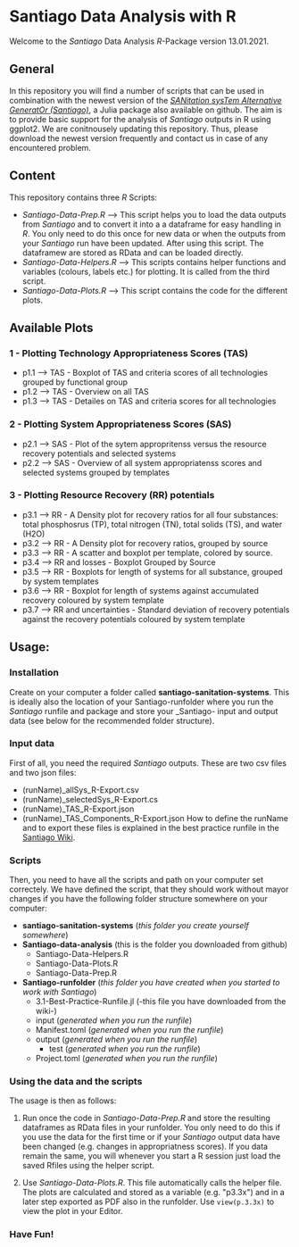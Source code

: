# Santiago Data Analysis with R

Welcome to the _Santiago_ Data Analysis _R_-Package version 13.01.2021.

## General  
In this repository you will find a number of scripts that can be used in combination with the newest version of the [_SANitation sysTem Alternative GeneratOr (Santiago)_](https://github.com/santiago-sanitation-systems/Santiago.jl), a Julia package also available on github.
The aim is to provide basic support for the analysis of _Santiago_ outputs in R using ggplot2. 
We are conitnousely updating this repository. Thus, please download the newest version frequently and contact us in case of any  encountered problem.

## Content
This repository contains three _R_ Scripts:  
* _Santiago-Data-Prep.R_ --> This script helps you to load the data outputs from _Santiago_ and to convert it into a a dataframe for easy handling in _R_. You only need to do this once for new data or when the outputs from your _Santiago_ run have been updated. After using this script. The dataframew are stored as RData and can be loaded directly.
* _Santiago-Data-Helpers.R_ --> This scripts contains helper functions and variables (colours, labels etc.) for plotting. It is called from the third script.
* _Santiago-Data-Plots.R_ --> This script contains the code for the different plots.

## Available Plots 
### 1 - Plotting Technology Appropriateness Scores (TAS)
* p1.1 --> TAS - Boxplot of TAS and criteria scores of all technologies grouped by functional group
* p1.2 --> TAS - Overview on all TAS
* p1.3 --> TAS - Detailes on TAS and criteria scores for all technologies
### 2 - Plotting System Appropriateness Scores (SAS)
* p2.1 --> SAS - Plot of the sytem appropritenss versus the resource recovery potentials and selected systems
* p2.2 --> SAS - Overview of all system appropriatenss scores and selected systems grouped by templates
### 3 - Plotting Resource Recovery (RR) potentials
* p3.1 --> RR - A Density plot for recovery ratios for all four substances: total phosphosrus (TP), total nitrogen (TN), total solids (TS), and water (H2O)
* p3.2 --> RR - A Density plot for recovery ratios, grouped by source
* p3.3 --> RR - A scatter and boxplot per template, colored by source.
* p3.4 --> RR and losses - Boxplot Grouped by Source 
* p3.5 --> RR - Boxplots for length of systems for all substance, grouped by system templates
* p3.6 --> RR - Boxplot for length of systems against accumulated recovery coloured by system template
* p3.7 --> RR and uncertainties - Standard deviation of recovery potentials against the recovery potentials coloured by system template

## Usage:
### Installation
Create on your computer a folder called __santiago-sanitation-systems__. This is ideally also the location of your Santiago-runfolder where you run the _Santiago_ runfile and package and store your _Santiago- input and output data (see below for the recommended folder structure).

### Input data
First of all, you need the required _Santiago_ outputs. These are two csv files and two json files:
* (runName)_allSys_R-Export.csv
* (runName)_selectedSys_R-Export.cs
* (runName)_TAS_R-Export.json
* (runName)_TAS_Components_R-Export.json
How to define the runName and to export these files is explained in the best practice runfile in the [Santiago Wiki](https://github.com/santiago-sanitation-systems/Santiago.jl/wiki).

### Scripts
Then, you need to have all the scripts and path on your computer set correctely. We have defined the script, that they should work without mayor changes if you have the following folder structure somewhere on your computer:
* __santiago-sanitation-systems__ (_this folder you create yourself somewhere_)
 * __Santiago-data-analysis__ (this is the folder you downloaded from github)
   * Santiago-Data-Helpers.R
   * Santiago-Data-Plots.R
   * Santiago-Data-Prep.R
 * __Santiago-runfolder__ (_this folder you have created when you started to work with Santiago_)
   * 3.1-Best-Practice-Runfile.jl (-this file you have downloaded from the wiki-)
   * input (_generated when you run the runfile_)
   * Manifest.toml (_generated when you run the runfile_)
   * output (_generated when you run the runfile_)
     * test (_generated when you run the runfile_)
   * Project.toml (_generated when you run the runfile_)

### Using the data and the scripts
The usage is then as follows:

1) Run once the code in _Santiago-Data-Prep.R_ and store the resulting dataframes as RData files in your runfolder. You only need to do this if you use the data for the first time or if your _Santiago_ output data have been changed (e.g. changes in appropriatness scores). If you data remain the same, you will whenever you start a R session just load the saved Rfiles using the helper script.

2) Use _Santiago-Data-Plots.R_. This file automatically calls the helper file.  The plots are calculated and stored as a variable (e.g. "p3.3x") and in a later step exported as PDF also in the runfolder. Use `view(p.3.3x)` to view the plot in your Editor. 


### Have Fun!
